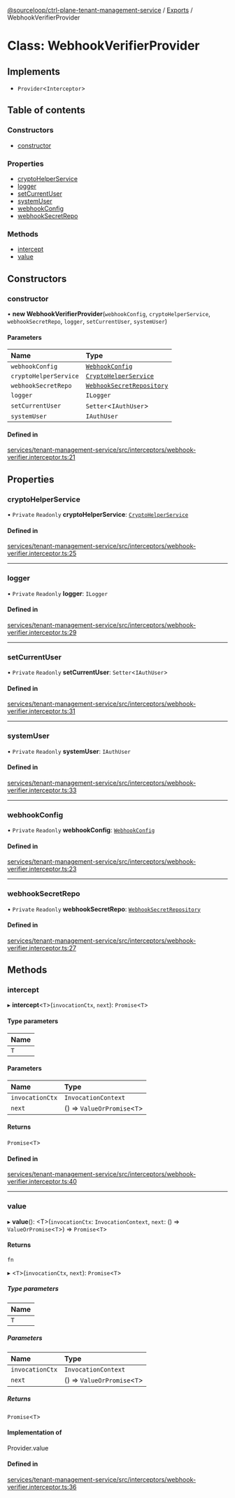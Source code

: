 [@sourceloop/ctrl-plane-tenant-management-service](../README.md) / [Exports](../modules.md) / WebhookVerifierProvider

# Class: WebhookVerifierProvider

## Implements

- `Provider`<`Interceptor`\>

## Table of contents

### Constructors

- [constructor](WebhookVerifierProvider.md#constructor)

### Properties

- [cryptoHelperService](WebhookVerifierProvider.md#cryptohelperservice)
- [logger](WebhookVerifierProvider.md#logger)
- [setCurrentUser](WebhookVerifierProvider.md#setcurrentuser)
- [systemUser](WebhookVerifierProvider.md#systemuser)
- [webhookConfig](WebhookVerifierProvider.md#webhookconfig)
- [webhookSecretRepo](WebhookVerifierProvider.md#webhooksecretrepo)

### Methods

- [intercept](WebhookVerifierProvider.md#intercept)
- [value](WebhookVerifierProvider.md#value)

## Constructors

### constructor

• **new WebhookVerifierProvider**(`webhookConfig`, `cryptoHelperService`, `webhookSecretRepo`, `logger`, `setCurrentUser`, `systemUser`)

#### Parameters

| Name | Type |
| :------ | :------ |
| `webhookConfig` | [`WebhookConfig`](../modules.md#webhookconfig) |
| `cryptoHelperService` | [`CryptoHelperService`](CryptoHelperService.md) |
| `webhookSecretRepo` | [`WebhookSecretRepository`](WebhookSecretRepository.md) |
| `logger` | `ILogger` |
| `setCurrentUser` | `Setter`<`IAuthUser`\> |
| `systemUser` | `IAuthUser` |

#### Defined in

[services/tenant-management-service/src/interceptors/webhook-verifier.interceptor.ts:21](https://github.com/sourcefuse/arc-saas/blob/c6084d0/services/tenant-management-service/src/interceptors/webhook-verifier.interceptor.ts#L21)

## Properties

### cryptoHelperService

• `Private` `Readonly` **cryptoHelperService**: [`CryptoHelperService`](CryptoHelperService.md)

#### Defined in

[services/tenant-management-service/src/interceptors/webhook-verifier.interceptor.ts:25](https://github.com/sourcefuse/arc-saas/blob/c6084d0/services/tenant-management-service/src/interceptors/webhook-verifier.interceptor.ts#L25)

___

### logger

• `Private` `Readonly` **logger**: `ILogger`

#### Defined in

[services/tenant-management-service/src/interceptors/webhook-verifier.interceptor.ts:29](https://github.com/sourcefuse/arc-saas/blob/c6084d0/services/tenant-management-service/src/interceptors/webhook-verifier.interceptor.ts#L29)

___

### setCurrentUser

• `Private` `Readonly` **setCurrentUser**: `Setter`<`IAuthUser`\>

#### Defined in

[services/tenant-management-service/src/interceptors/webhook-verifier.interceptor.ts:31](https://github.com/sourcefuse/arc-saas/blob/c6084d0/services/tenant-management-service/src/interceptors/webhook-verifier.interceptor.ts#L31)

___

### systemUser

• `Private` `Readonly` **systemUser**: `IAuthUser`

#### Defined in

[services/tenant-management-service/src/interceptors/webhook-verifier.interceptor.ts:33](https://github.com/sourcefuse/arc-saas/blob/c6084d0/services/tenant-management-service/src/interceptors/webhook-verifier.interceptor.ts#L33)

___

### webhookConfig

• `Private` `Readonly` **webhookConfig**: [`WebhookConfig`](../modules.md#webhookconfig)

#### Defined in

[services/tenant-management-service/src/interceptors/webhook-verifier.interceptor.ts:23](https://github.com/sourcefuse/arc-saas/blob/c6084d0/services/tenant-management-service/src/interceptors/webhook-verifier.interceptor.ts#L23)

___

### webhookSecretRepo

• `Private` `Readonly` **webhookSecretRepo**: [`WebhookSecretRepository`](WebhookSecretRepository.md)

#### Defined in

[services/tenant-management-service/src/interceptors/webhook-verifier.interceptor.ts:27](https://github.com/sourcefuse/arc-saas/blob/c6084d0/services/tenant-management-service/src/interceptors/webhook-verifier.interceptor.ts#L27)

## Methods

### intercept

▸ **intercept**<`T`\>(`invocationCtx`, `next`): `Promise`<`T`\>

#### Type parameters

| Name |
| :------ |
| `T` |

#### Parameters

| Name | Type |
| :------ | :------ |
| `invocationCtx` | `InvocationContext` |
| `next` | () => `ValueOrPromise`<`T`\> |

#### Returns

`Promise`<`T`\>

#### Defined in

[services/tenant-management-service/src/interceptors/webhook-verifier.interceptor.ts:40](https://github.com/sourcefuse/arc-saas/blob/c6084d0/services/tenant-management-service/src/interceptors/webhook-verifier.interceptor.ts#L40)

___

### value

▸ **value**(): <T\>(`invocationCtx`: `InvocationContext`, `next`: () => `ValueOrPromise`<`T`\>) => `Promise`<`T`\>

#### Returns

`fn`

▸ <`T`\>(`invocationCtx`, `next`): `Promise`<`T`\>

##### Type parameters

| Name |
| :------ |
| `T` |

##### Parameters

| Name | Type |
| :------ | :------ |
| `invocationCtx` | `InvocationContext` |
| `next` | () => `ValueOrPromise`<`T`\> |

##### Returns

`Promise`<`T`\>

#### Implementation of

Provider.value

#### Defined in

[services/tenant-management-service/src/interceptors/webhook-verifier.interceptor.ts:36](https://github.com/sourcefuse/arc-saas/blob/c6084d0/services/tenant-management-service/src/interceptors/webhook-verifier.interceptor.ts#L36)
